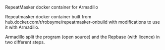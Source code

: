 RepeatMasker docker container for Armadillo

Repeatmasker docker container built from hub.docker.com/r/robsyme/repeatmasker-onbuild with modifications to use it with Armadillo.

Armadillo split the program (open source) and the Repbase (with licence) in two different steps.
